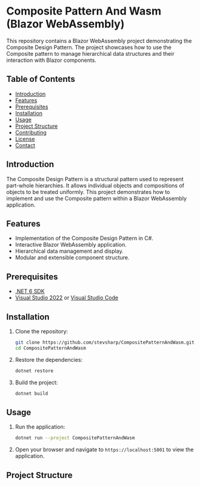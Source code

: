 # Composite Pattern And Wasm (Blazor WebAssembly)

This repository contains a Blazor WebAssembly project demonstrating the Composite Design Pattern. The project showcases how to use the Composite pattern to manage hierarchical data structures and their interaction with Blazor components.

## Table of Contents

- [Introduction](#introduction)
- [Features](#features)
- [Prerequisites](#prerequisites)
- [Installation](#installation)
- [Usage](#usage)
- [Project Structure](#project-structure)
- [Contributing](#contributing)
- [License](#license)
- [Contact](#contact)

## Introduction

The Composite Design Pattern is a structural pattern used to represent part-whole hierarchies. It allows individual objects and compositions of objects to be treated uniformly. This project demonstrates how to implement and use the Composite pattern within a Blazor WebAssembly application.

## Features

- Implementation of the Composite Design Pattern in C#.
- Interactive Blazor WebAssembly application.
- Hierarchical data management and display.
- Modular and extensible component structure.

## Prerequisites

- [.NET 6 SDK](https://dotnet.microsoft.com/download/dotnet/6.0)
- [Visual Studio 2022](https://visualstudio.microsoft.com/vs/) or [Visual Studio Code](https://code.visualstudio.com/)

## Installation

1. Clone the repository:

    ```bash
    git clone https://github.com/stevsharp/CompositePatternAndWasm.git
    cd CompositePatternAndWasm
    ```

2. Restore the dependencies:

    ```bash
    dotnet restore
    ```

3. Build the project:

    ```bash
    dotnet build
    ```

## Usage

1. Run the application:

    ```bash
    dotnet run --project CompositePatternAndWasm
    ```

2. Open your browser and navigate to `https://localhost:5001` to view the application.

## Project Structure

